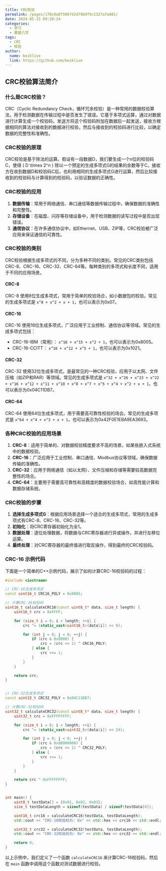 ```yaml
---
title: CRC校验
permalink: /pages/178c8a8f580742d79b9f9c1327afa681/
date: 2024-05-15 09:28:24
categories:
  - 学习
  - 夏姬八学
tags:
  - CRC
  - 校验
author:
  name: beiklive
  link: https://github.com/beiklive
---
```




## CRC校验算法简介

### 什么是CRC校验？

CRC（Cyclic Redundancy Check，循环冗余校验）是一种常用的数据校验算法，用于检测数据在传输过程中是否发生了错误。它基于多项式运算，通过对数据进行计算生成一个校验码，发送方将这个校验码附加在数据后一起发送，接收方根据相同的算法对接收到的数据进行校验，然后与接收到的校验码进行比较，以确定数据的完整性和准确性。

### CRC校验的原理

CRC校验是基于除法的运算。假设有一段数据D，我们要生成一个n位的校验码C，使得 \( D \times 2^n \) 除以一个预定的生成多项式G的结果的余数等于C。接收方在收到数据D和校验码C后，也利用相同的生成多项式G进行运算，然后比较接收到的校验码与计算得到的校验码，以验证数据的正确性。

### CRC校验的应用

1. **数据传输**：常用于网络通信、串口通信等数据传输过程中，确保数据的准确性和完整性。
2. **存储设备**：在磁盘、闪存等存储设备中，用于检测数据的读写过程中是否出现错误。
3. **通信协议**：在许多通信协议中，如Ethernet、USB、ZIP等，CRC校验被广泛应用来保证通信的可靠性。

### CRC校验的类别

CRC校验根据生成多项式的不同，分为多种不同的类别。常见的CRC类别包括CRC-8、CRC-16、CRC-32、CRC-64等。每种类别的多项式和长度不同，适用于不同的应用场景。

#### CRC-8

CRC-8 使用8位生成多项式，常用于简单的校验场合，如小数据包的校验。常见的生成多项式是 `x^8 + x^2 + x + 1`，也可以表示为0x07。

#### CRC-16

CRC-16 使用16位生成多项式，广泛应用于工业控制、通信协议等领域。常见的生成多项式包括：
- CRC-16-IBM（常用）： `x^16 + x^15 + x^2 + 1`，也可以表示为0x8005。
- CRC-16-CCITT： `x^16 + x^12 + x^5 + 1`，也可以表示为0x1021。

#### CRC-32

CRC-32 使用32位生成多项式，是最常见的一种CRC校验，应用于以太网、文件压缩（如ZIP和RAR）等领域。常见的生成多项式是 `x^32 + x^26 + x^23 + x^22 + x^16 + x^12 + x^11 + x^10 + x^8 + x^7 + x^5 + x^4 + x^2 + x + 1`，也可以表示为0x04C11DB7。

#### CRC-64

CRC-64 使用64位生成多项式，用于需要高可靠性校验的场合。常见的生成多项式是 `x^64 + x^4 + x^3 + x + 1`，也可以表示为0x42F0E1EBA9EA3693。

### 各种CRC校验的应用场景

1. **CRC-8**：适用于简单的、对数据校验精度要求不高的场景，如某些嵌入式系统中的数据校验。
2. **CRC-16**：广泛应用于工业控制、串口通信、Modbus协议等领域，确保数据传输的准确性。
3. **CRC-32**：应用于网络通信（如以太网）、文件压缩和存储等需要较高数据完整性的场合。
4. **CRC-64**：主要用于需要高可靠性和高精度的数据校验场合，如高性能计算和数据存储系统。

### CRC校验的步骤

1. **选择生成多项式G**：根据应用场景选择一个适合的生成多项式，常用的生成多项式有CRC-8、CRC-16、CRC-32等。
2. **初始化**：将CRC寄存器初始化为全1。
3. **数据处理**：逐位处理数据，将数据与CRC寄存器进行异或操作，并进行左移位运算。
4. **最终处理**：对CRC寄存器的最终值进行取反操作，得到最终的CRC校验码。

### CRC-16 示例代码

下面是一个简单的C++示例代码，展示了如何计算CRC-16校验码的过程：

```cpp
#include <iostream>

// CRC-16生成多项式
const uint16_t CRC16_POLY = 0x8005;

// 计算CRC-16校验码
uint16_t calculateCRC16(const uint8_t* data, size_t length) {
    uint16_t crc = 0xFFFF;

    for (size_t i = 0; i < length; ++i) {
        crc ^= (static_cast<uint16_t>(data[i]) << 8);

        for (int j = 0; j < 8; ++j) {
            if (crc & 0x8000) {
                crc = (crc << 1) ^ CRC16_POLY;
            } else {
                crc <<= 1;
            }
        }
    }

    return crc;
}


// CRC-32生成多项式
const uint32_t CRC32_POLY = 0x04C11DB7;

// 计算CRC-32校验码
uint32_t calculateCRC32(const uint8_t* data, size_t length) {
    uint32_t crc = 0xFFFFFFFF;

    for (size_t i = 0; i < length; ++i) {
        crc ^= (static_cast<uint32_t>(data[i]) << 24);

        for (int j = 0; j < 8; ++j) {
            if (crc & 0x80000000) {
                crc = (crc << 1) ^ CRC32_POLY;
            } else {
                crc <<= 1;
            }
        }
    }

    return crc ^ 0xFFFFFFFF;
}


int main() {
    uint8_t testData[] = {0x01, 0x02, 0x03};
    size_t testDataLength = sizeof(testData) / sizeof(testData[0]);

    uint16_t crc16 = calculateCRC16(testData, testDataLength);
    std::cout << "CRC-16校验码为: 0x" << std::hex << crc16 << std::endl;

    uint32_t crc32 = calculateCRC32(testData, testDataLength);
    std::cout << "CRC-32校验码为: 0x" << std::hex << crc32 << std::endl;

    return 0;
}
```

以上示例中，我们定义了一个函数 `calculateCRC16` 来计算CRC-16校验码，然后在 `main` 函数中调用这个函数对测试数据进行校验。